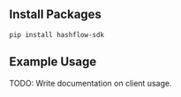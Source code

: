 
## Install Packages
```
pip install hashflow-sdk
```

## Example Usage

TODO: Write documentation on client usage.